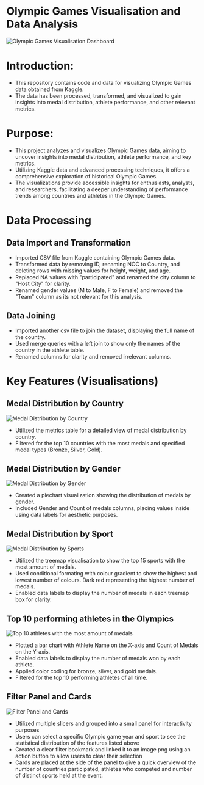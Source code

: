 # Olympic Games Visualisation and Data Analysis

![Olympic Games Visualisation Dashboard](https://github.com/KahHongg/Olympic_Games_PowerBI/assets/54535637/00919e31-8f71-43e8-a53c-dd7997a1fe08)


# Introduction:

* This repository contains code and data for visualizing Olympic Games data obtained from Kaggle. 
* The data has been processed, transformed, and visualized to gain insights into medal distribution, athlete performance, and other relevant metrics.

# Purpose:

* This project analyzes and visualizes Olympic Games data, aiming to uncover insights into medal distribution, athlete performance, and key metrics. 
* Utilizing Kaggle data and advanced processing techniques, it offers a comprehensive exploration of historical Olympic Games. 
* The visualizations provide accessible insights for enthusiasts, analysts, and researchers, facilitating a deeper understanding of performance trends among countries and athletes in the Olympic Games.

# Data Processing

## Data Import and Transformation
* Imported CSV file from Kaggle containing Olympic Games data.
* Transformed data by removing ID, renaming NOC to Country, and deleting rows with missing values for height, weight, and age.
* Replaced NA values with "participated" and renamed the city column to "Host City" for clarity.
* Renamed gender values (M to Male, F to Female) and removed the "Team" column as its not relevant for this analysis.

## Data Joining
* Imported another csv file to join the dataset, displaying the full name of the country.
* Used merge queries with a left join to show only the names of the country in the athlete table.
* Renamed columns for clarity and removed irrelevant columns.

# Key Features (Visualisations)

## Medal Distribution by Country

![Medal Distribution by Country](https://github.com/KahHongg/Olympic_Games_PowerBI/assets/54535637/7a67800c-353a-4323-8634-aecf95c75987)

* Utilized the metrics table for a detailed view of medal distribution by country.
* Filtered for the top 10 countries with the most medals and specified medal types (Bronze, Silver, Gold).

## Medal Distribution by Gender
![Medal Distribution by Gender](https://github.com/KahHongg/Olympic_Games_PowerBI/assets/54535637/44c1953c-8151-41b1-a304-8909602d55f5)

* Created a piechart visualization showing the distribution of medals by gender.
* Included Gender and Count of medals columns, placing values inside using data labels for aesthetic purposes.

## Medal Distribution by Sport

![Medal Distribution by Sports](https://github.com/KahHongg/Olympic_Games_PowerBI/assets/54535637/d5691a04-d2b1-4b60-8c97-5431ad624455)

* Utilized the treemap visualisation to show the top 15 sports with the most amount of medals.
* Used conditional formating with colour gradient to show the highest and lowest number of colours. Dark red representing the highest number of medals.
* Enabled data labels to display the number of medals in each treemap box for clarity.

## Top 10 performing athletes in the Olympics

![Top 10 athletes with the most amount of medals](https://github.com/KahHongg/Olympic_Games_PowerBI/assets/54535637/2065db27-fa44-41f9-b5aa-9829a19869a2)


* Plotted a bar chart with Athlete Name on the X-axis and Count of Medals on the Y-axis.
* Enabled data labels to display the number of medals won by each athlete.
* Applied color coding for bronze, silver, and gold medals.
* Filtered for the top 10 performing athletes of all time.

## Filter Panel and Cards

![Filter Panel and Cards](https://github.com/KahHongg/Olympic_Games_PowerBI/assets/54535637/73c15e4e-4837-4606-8f4a-0f01dadc3a3f)

* Utilized multiple slicers and grouped into a small panel for interactivity purposes
* Users can select a specific Olympic game year and sport to see the statistical distribution of the features listed above
* Created a clear filter bookmark and linked it to an image png using an action button to allow users to clear their selection
* Cards are placed at the side of the panel to give a quick overview of the number of countries participated, athletes who competed and number of distinct sports held at the event.
